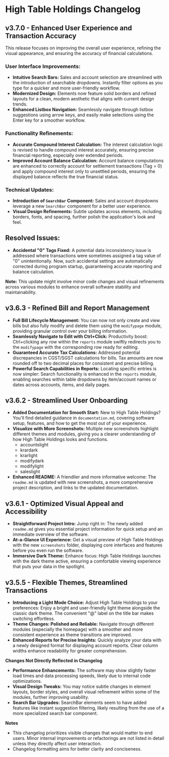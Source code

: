 # High Table Holdings Changelog

## v3.7.0 - Enhanced User Experience and Transaction Accuracy

This release focuses on improving the overall user experience, refining the visual appearance, and ensuring the accuracy of financial calculations.

### User Interface Improvements:

- **Intuitive Search Bars:** Sales and account selection are streamlined with the introduction of searchable dropdowns. Instantly filter options as you type for a quicker and more user-friendly workflow. 
- **Modernized Design:** Elements now feature solid borders and refined layouts for a clean, modern aesthetic that aligns with current design trends.
- **Enhanced Listbox Navigation:** Seamlessly navigate through listbox suggestions using arrow keys, and easily make selections using the Enter key for a smoother workflow.

### Functionality Refinements:

- **Accurate Compound Interest Calculation:**  The interest calculation logic is revised to handle compound interest accurately, ensuring precise financial reporting, especially over extended periods.
- **Improved Account Balance Calculation:** Account balance computations are enhanced to correctly account for settlement transactions (Tag = 0) and apply compound interest only to unsettled periods, ensuring the displayed balance reflects the true financial status. 

### Technical Updates:

- **Introduction of `SearchBar` Component:**  Sales and account dropdowns leverage a new `SearchBar` component for a better user experience.
- **Visual Design Refinements:** Subtle updates across elements, including borders, fonts, and spacing, further polish the application's look and feel.

## Resolved Issues:

- **Accidental "0" Tags Fixed:** A potential data inconsistency issue is addressed where transactions were sometimes assigned a tag value of "0" unintentionally. Now, such accidental settings are automatically corrected during program startup, guaranteeing accurate reporting and balance calculation.

**Note:** This update might involve minor code changes and visual refinements across various modules to enhance overall software stability and maintainability. 

## v3.6.3 - Refined Bill and Report Management 

* **Full Bill Lifecycle Management:** You can now not only create and view bills but also fully modify and delete them using the `modifypage` module, providing granular control over your billing information.
* **Seamlessly Navigate to Edit with Ctrl+Click:** Productivity boost: Ctrl+clicking any row within the `reports` module swiftly redirects you to the `modifypage` with the corresponding row ready for editing.
* **Guaranteed Accurate Tax Calculations:** Addressed potential discrepancies in CGST/SGST calculations for bills. Tax amounts are now rounded off to two decimal places for consistent and precise billing.
* **Powerful Search Capabilities in Reports:** Locating specific entries is now simpler: Search functionality is enhanced in the `reports` module, enabling searches within table dropdowns by item/account names or dates across accounts, items, and daily pages.

## v3.6.2 - Streamlined User Onboarding 

* **Added Documentation for Smooth Start:**  New to High Table Holdings? You'll find detailed guidance in `documentation.md`, covering software setup, features, and how to get the most out of your experience.
* **Visualize with More Screenshots:** Multiple new screenshots highlight different themes and modules, giving you a clearer understanding of how High Table Holdings looks and functions.
    * accountslight
    * krardark
    * krarlight
    * modifydark
    * modifylight
    * saleslight
* **Enhanced README:** A friendlier and more informative welcome: The `readme.md` is updated with new screenshots, a more comprehensive project description, and links to the updated documentation.

## v3.6.1 - Optimized Visual Appeal and Accessibility 

* **Straightforward Project Intro:** Jump right in: The newly added `readme.md` gives you essential project information for quick setup and an immediate overview of the software. 
* **At-a-Glance UI Experience:** Get a visual preview of High Table Holdings with the new `screenshots` folder, displaying core interfaces and features before you even run the software.
* **Immersive Dark Theme:** Enhance focus: High Table Holdings launches with the dark theme active, ensuring a comfortable viewing experience that puts your data in the spotlight.

## v3.5.5 - Flexible Themes, Streamlined Transactions 

* **Introducing a Light Mode Choice:** Adjust High Table Holdings to your preferences: Enjoy a bright and user-friendly light theme alongside the classic dark theme. The convenient "@" label on the title bar makes switching effortless.
* **Theme Changes: Polished and Reliable:** Navigate through different modules (especially the homepage) with a smoother and more consistent experience as theme transitions are improved. 
* **Enhanced Reports for Precise Insights:** Quickly analyze your data with a newly designed format for displaying account reports. Clear column widths enhance readability for greater comprehension.

**Changes Not Directly Reflected in Changelog**

- **Performance Enhancements:** The software may show slightly faster load times and data processing speeds, likely due to internal code optimizations. 
- **Visual Design Tweaks:** You may notice subtle changes in element layouts, border styles, and overall visual refinement within some of the modules, further improving usability. 
- **Search Bar Upgrades:**  SearchBar elements seem to have added features like instant suggestion filtering, likely resulting from the use of a more specialized search bar component.  

**Notes**

- This changelog prioritizes visible changes that would matter to end users. Minor internal improvements or refactorings are not listed in detail unless they directly affect user interaction.  
- Changelog formatting aims for better clarity and conciseness. 
